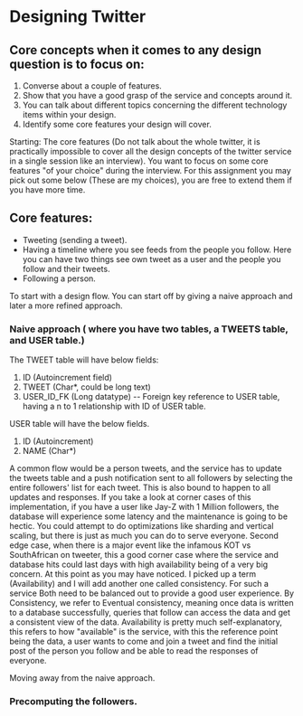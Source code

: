 
# Designing Twitter

## Core concepts when it comes to any design question is to focus on:
1. Converse about a couple of features.
2. Show that you have a good grasp of the service and concepts around it.
3. You can talk about different topics concerning the different technology items within your design.
4. Identify some core features your design will cover.

Starting: The core features (Do not talk about the whole twitter, it is practically impossible to cover all the design concepts of the twitter service in a single session like an interview). You want to focus on some core features "of your choice" during the interview.
For this assignment you may pick out some below (These are my choices), you are free to extend them if you have more time.

## Core features:

- Tweeting (sending a tweet).
- Having a timeline where you see feeds from the people you follow. Here you can have two things see own tweet as a user and the people you follow and their tweets.
- Following a person.

To start with a design flow. You can start off by giving a naive approach and later a more refined approach.

### Naive approach ( where you have two tables, a TWEETS table, and USER table.)

The TWEET table will have below fields:
1. ID (Autoincrement field)
2. TWEET (Char*, could be long text)
3. USER_ID_FK (Long datatype) --  Foreign key reference to USER table, having a n to 1 relationship with ID of USER table.

USER table will have the below fields.
1. ID (Autoincrement)
2. NAME (Char*)

A common flow would be a person tweets, and the service has to update the tweets table and a push notification sent to all followers by selecting the entire followers' list for each tweet. This is also bound to happen to all updates and responses. If you take a look at corner cases of this implementation, if you have a user like Jay-Z with 1 Million followers, the database will experience some latency and the maintenance is going to be hectic. You could attempt to do optimizations like sharding and vertical scaling, but there is just as much you can do to serve everyone. Second edge case, when there is a major event like the infamous KOT vs SouthAfrican on tweeter, this a good corner case where the service and database hits could last days with high availability being of a very big concern.
At this point as you may have noticed. I picked up a term (Availability) and I will add another one called consistency. For such a service 
Both need to be balanced out to provide a good user experience. 
By Consistency, we refer to Eventual consistency, meaning once data is written to a database successfully, queries that follow can access the data and get a consistent view of the data. Availability is pretty much self-explanatory, this refers to how "available" is the service, with this the reference point being the data, a user wants to come and join a tweet and find the initial post of the person you follow and be able to read the responses of everyone.

Moving away from the naive approach.

### Precomputing the followers.




